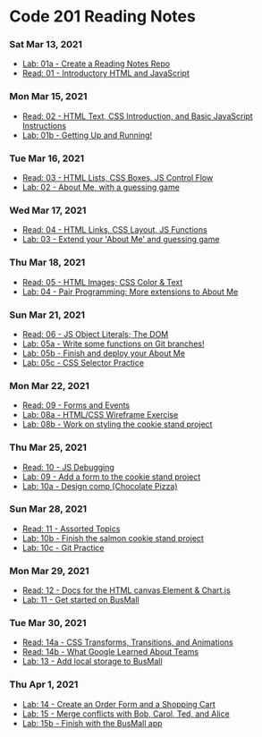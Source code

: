 # Code 201 Reading Notes

### Sat Mar 13, 2021
-  [Lab: 01a - Create a Reading Notes Repo](https://muradalshorman.github.io/readme-201d19/)
-  [Read: 01 - Introductory HTML and JavaScript]()

### Mon Mar 15, 2021	
- [Read: 02 - HTML Text, CSS Introduction, and Basic JavaScript Instructions	](https://github.com/MURADALSHORMAN/readme-201d19/blob/main/calss02.md)
- [Lab: 01b - Getting Up and Running!](https://github.com/MURADALSHORMAN/Readme/blob/main/Lab:%2002b%20-%20Revisions%20and%20the%20Cloud.md)

### Tue Mar 16, 2021	
- [Read: 03 - HTML Lists, CSS Boxes, JS Control Flow]()
- [Lab: 02 - About Me, with a guessing game]()


### Wed Mar 17, 2021	
- [Read: 04 - HTML Links, CSS Layout, JS Functions]()
- [Lab: 03 - Extend your 'About Me' and guessing game]()

### Thu Mar 18, 2021	
-  [Read: 05 - HTML Images; CSS Color & Text]()
-  [Lab: 04 - Pair Programming: More extensions to About Me]()

### Sun Mar 21, 2021	

- [Read: 06 - JS Object Literals; The DOM]()
- [Lab: 05a - Write some functions on Git branches!]()
- [Lab: 05b - Finish and deploy your About Me]()
- [Lab: 05c - CSS Selector Practice]()

### Mon Mar 22, 2021	
- [Read: 09 - Forms and Events]()
- [Lab: 08a - HTML/CSS Wireframe Exercise]()
- [Lab: 08b - Work on styling the cookie stand project]()

### Thu Mar 25, 2021
-  [Read: 10 - JS Debugging]()
-  [Lab: 09 - Add a form to the cookie stand project]()
-  [Lab: 10a - Design comp (Chocolate Pizza)]()

### Sun Mar 28, 2021
- [Read: 11 - Assorted Topics]()
- [Lab: 10b - Finish the salmon cookie stand project]()
- [Lab: 10c - Git Practice]()

### Mon Mar 29, 2021
- [Read: 12 - Docs for the HTML canvas Element & Chart.js]()
- [Lab: 11 - Get started on BusMall]()

### Tue Mar 30, 2021

- [Read: 14a - CSS Transforms, Transitions, and Animations]()
- [Read: 14b - What Google Learned About Teams]()
- [Lab: 13 - Add local storage to BusMall]()

### Thu Apr 1, 2021
-  [Lab: 14 - Create an Order Form and a Shopping Cart]()
-  [Lab: 15 - Merge conflicts with Bob, Carol, Ted, and Alice]()
-  [Lab: 15b - Finish with the BusMall app]()

